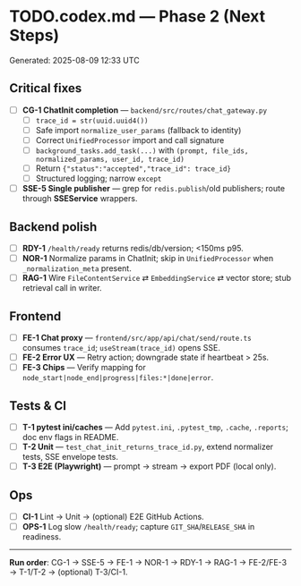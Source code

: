 
# TODO.codex.md — Phase 2 (Next Steps)
Generated: 2025-08-09 12:33 UTC

## Critical fixes
- [ ] **CG-1 ChatInit completion** — `backend/src/routes/chat_gateway.py`
  - [ ] `trace_id = str(uuid.uuid4())`
  - [ ] Safe import `normalize_user_params` (fallback to identity)
  - [ ] Correct `UnifiedProcessor` import and call signature
  - [ ] `background_tasks.add_task(...)` with `(prompt, file_ids, normalized_params, user_id, trace_id)`
  - [ ] Return `{"status":"accepted","trace_id": trace_id}`
  - [ ] Structured logging; narrow `except`

- [ ] **SSE-5 Single publisher** — grep for `redis.publish`/old publishers; route through **SSEService** wrappers.

## Backend polish
- [ ] **RDY-1** `/health/ready` returns redis/db/version; <150ms p95.
- [ ] **NOR-1** Normalize params in ChatInit; skip in `UnifiedProcessor` when `_normalization_meta` present.
- [ ] **RAG-1** Wire `FileContentService` ⇄ `EmbeddingService` ⇄ vector store; stub retrieval call in writer.

## Frontend
- [ ] **FE-1 Chat proxy** — `frontend/src/app/api/chat/send/route.ts` consumes `trace_id`; `useStream(trace_id)` opens SSE.
- [ ] **FE-2 Error UX** — Retry action; downgrade state if heartbeat > 25s.
- [ ] **FE-3 Chips** — Verify mapping for `node_start|node_end|progress|files:*|done|error`.

## Tests & CI
- [ ] **T-1 pytest ini/caches** — Add `pytest.ini`, `.pytest_tmp`, `.cache`, `.reports`; doc env flags in README.
- [ ] **T-2 Unit** — `test_chat_init_returns_trace_id.py`, extend normalizer tests, SSE envelope tests.
- [ ] **T-3 E2E (Playwright)** — prompt → stream → export PDF (local only).

## Ops
- [ ] **CI-1** Lint → Unit → (optional) E2E GitHub Actions.
- [ ] **OPS-1** Log slow `/health/ready`; capture `GIT_SHA`/`RELEASE_SHA` in readiness.

---
**Run order**: CG-1 → SSE-5 → FE-1 → NOR-1 → RDY-1 → RAG-1 → FE-2/FE-3 → T-1/T-2 → (optional) T-3/CI-1.
